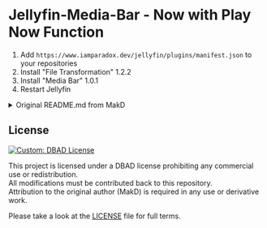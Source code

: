 # Jellyfin-Media-Bar - Now with Play Now Function

1. Add `https://www.iamparadox.dev/jellyfin/plugins/manifest.json` to your repositories
2. Install "File Transformation" 1.2.2
3. Install "Media Bar" 1.0.1
4. Restart Jellyfin

<details>
  <summary>Original README.md from MakD</summary>

**IMP UPDATE — We have dropped support for the normal CSS version (for now). _(It still works, but there will be no further updates till the fullscreen mode is stabilized)_** 

The fullscreen version has a new look (in beta), and support for different screen sizes has been added. For any visual goof-ups, please open a bug report, including the device being used and whether it is encountered in portrait or landscape mode.


Thanks to the Man, the Legend [BobHasNoSoul](https://github.com/BobHasNoSoul) for his work on the [jellyfinfeatured](https://github.com/BobHasNoSoul/jellyfin-featured) and [SethBacon](https://forum.jellyfin.org/u-sethbacon) and [TedHinklater](https://github.com/tedhinklater) for their take on the [Jellyfin-Featured-Content-Bar](https://github.com/tedhinklater/Jellyfin-Featured-Content-Bar).

Here I present my version with some code improvements, loading optimizations, and security enhancements. Works best with the [Zombie theme](https://github.com/MakD/zombie-release) (_Shameless Plug_ `@import url(https://cdn.jsdelivr.net/gh/MakD/zombie-release@latest/zombie_revived.css);`, visit the repo for more color schemes).


> <ins>**Before Installing, please take a backup of your index.html file**<ins>

<details>
<summary> Desktop Layout </summary>

![Jellyfin Desktop Layout](https://raw.githubusercontent.com/MakD/Jellyfin-Media-Bar/refs/heads/main/img/Jelly-Web%20-%20Fullscreen%20Mode.png)

</details>

<details>

<summary> Mobile Layout </summary>

![Jellyfin Mobile Layout](https://raw.githubusercontent.com/MakD/Jellyfin-Media-Bar/refs/heads/main/img/Jelly-Mobile-Fullscreen.png)

</details>


# Prepping the files
<details>

<summary>index.html</summary>

1. Navigate to your `jellyfin-web` folder and search for the file index.html. (you can use any code editor, just remember to open with administrator privileges.
2. Search for `</head>`
3. Just before the `</head>`, plug the below code
```
    <link rel="stylesheet" href="https://cdn.jsdelivr.net/gh/MakD/Jellyfin-Media-Bar@latest/slideshowpure.css" />
    <script async src="https://cdn.jsdelivr.net/gh/MakD/Jellyfin-Media-Bar@latest/slideshowpure.js"></script>
```
</details>

And that is it. Hard refresh your web page (CTRL+Shift+R) twice, and Profit!

# Want a Custom List to be showcased instead of random items??

No worries this got you covered.

## Steps

1. Create a `list.txt` file inside your `avatars` folder.
2. In line 1 give your list a name.
3. Starting line 2, paste the item IDs you want to be showcased, one ID per line. For Example :

```
Awesome Playlist Name
ItemID1
ItemID2
ItemID3
ItemID4
ItemID5
```
The next time it loads, it will display these items.

# Uninstall the Bar

<details>

<summary> Roll Back </summary>

Restore the `index.html` file / remove the lines added and you are good to go!!!

</details>


</details>

## License

[![Custom: DBAD License](https://img.shields.io/badge/License-Don't_Be_A_Dick-red)](LICENSE)


This project is licensed under a DBAD license prohibiting any commercial use or redistribution.  
All modifications must be contributed back to this repository.  
Attribution to the original author (MakD) is required in any use or derivative work.

Please take a look at the [LICENSE](LICENSE) file for full terms.
